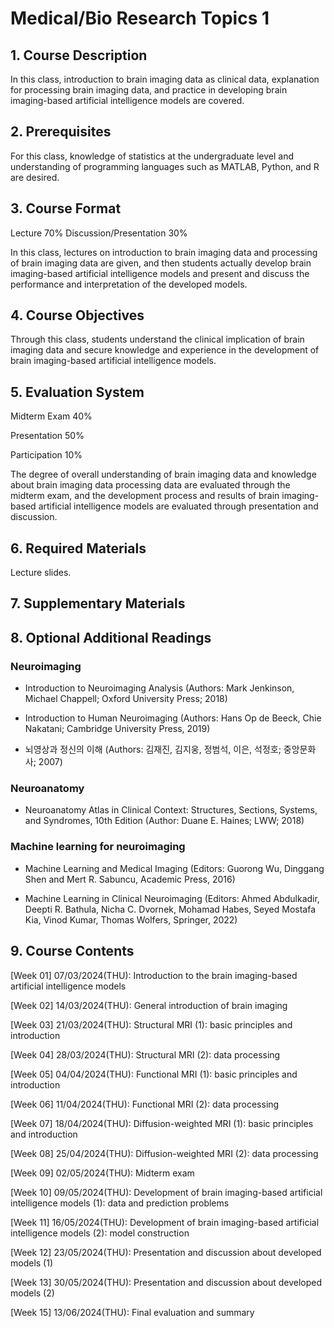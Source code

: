 # Medical/Bio Research Topics 1
## 1. Course Description

In this class, introduction to brain imaging data as clinical data, explanation for processing brain imaging data, and practice in developing brain imaging-based artificial intelligence models are covered.


## 2. Prerequisites

For this class, knowledge of statistics at the undergraduate level and understanding of programming languages such as MATLAB, Python, and R are desired.


## 3. Course Format

Lecture	70%
Discussion/Presentation	30%

In this class, lectures on introduction to brain imaging data and processing of brain imaging data are given, and then students actually develop brain imaging-based artificial intelligence models and present and discuss the performance and interpretation of the developed models.


## 4. Course Objectives

Through this class, students understand the clinical implication of brain imaging data and secure knowledge and experience in the development of brain imaging-based artificial intelligence models.


## 5. Evaluation System

Midterm Exam 40%

Presentation 50%

Participation 10%

The degree of overall understanding of brain imaging data and knowledge about brain imaging data processing data are evaluated through the midterm exam, and the development process and results of brain imaging-based artificial intelligence models are evaluated through presentation and discussion.


## 6. Required Materials

Lecture slides.


## 7. Supplementary Materials


## 8. Optional Additional Readings

### Neuroimaging

- Introduction to Neuroimaging Analysis (Authors: Mark Jenkinson, Michael Chappell; Oxford University Press; 2018)

- Introduction to Human Neuroimaging (Authors: Hans Op de Beeck, Chie Nakatani; Cambridge University Press, 2019)

- 뇌영상과 정신의 이해 (Authors: 김재진, 김지웅, 정범석, 이은, 석정호; 중앙문화사; 2007)

### Neuroanatomy

- Neuroanatomy Atlas in Clinical Context: Structures, Sections, Systems, and Syndromes, 10th Edition (Author:  Duane E. Haines; LWW; 2018)

### Machine learning for neuroimaging

- Machine Learning and Medical Imaging (Editors: Guorong Wu, Dinggang Shen and Mert R. Sabuncu, Academic Press, 2016)

- Machine Learning in Clinical Neuroimaging (Editors: Ahmed Abdulkadir, Deepti R. Bathula, Nicha C. Dvornek, Mohamad Habes, Seyed Mostafa Kia, Vinod Kumar, Thomas Wolfers, Springer, 2022)

## 9. Course Contents

[Week 01] 07/03/2024(THU): Introduction to the brain imaging-based artificial intelligence models

[Week 02] 14/03/2024(THU): General introduction of brain imaging

[Week 03] 21/03/2024(THU): Structural MRI (1): basic principles and introduction

[Week 04] 28/03/2024(THU): Structural MRI (2): data processing

[Week 05] 04/04/2024(THU): Functional MRI (1): basic principles and introduction

[Week 06] 11/04/2024(THU): Functional MRI (2): data processing

[Week 07] 18/04/2024(THU): Diffusion-weighted MRI (1): basic principles and introduction

[Week 08] 25/04/2024(THU): Diffusion-weighted MRI (2): data processing

[Week 09] 02/05/2024(THU): Midterm exam

[Week 10] 09/05/2024(THU): Development of brain imaging-based artificial intelligence models (1): data and prediction problems

[Week 11] 16/05/2024(THU): Development of brain imaging-based artificial intelligence models (2): model construction

[Week 12] 23/05/2024(THU): Presentation and discussion about developed models (1)

[Week 13] 30/05/2024(THU): Presentation and discussion about developed models (2)

[Week 15] 13/06/2024(THU): Final evaluation and summary
